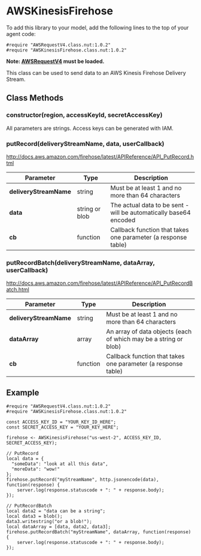 # AWSKinesisFirehose

To add this library to your model, add the following lines to the top of your agent code:

```
#require "AWSRequestV4.class.nut:1.0.2"
#require "AWSKinesisFirehose.class.nut:1.0.2"
```

**Note: [AWSRequestV4](https://github.com/electricimp/AWSRequestV4/) must be loaded.**

This class can be used to send data to an AWS Kinesis Firehose Delivery Stream.

## Class Methods

### constructor(region, accessKeyId, secretAccessKey)

All parameters are strings. Access keys can be generated with IAM.

### putRecord(deliveryStreamName, data, userCallback)

http://docs.aws.amazon.com/firehose/latest/APIReference/API_PutRecord.html

|       Parameter        |       Type     | Description |
| ---------------------- | -------------- | ----------- |
| **deliveryStreamName** | string         | Must be at least 1 and no more than 64 characters |
| **data**               | string or blob | The actual data to be sent - will be automatically base64 encoded |
| **cb**                 | function       | Callback function that takes one parameter (a response table) |

### putRecordBatch(deliveryStreamName, dataArray, userCallback)

http://docs.aws.amazon.com/firehose/latest/APIReference/API_PutRecordBatch.html

|       Parameter        |       Type     | Description |
| ---------------------- | -------------- | ----------- |
| **deliveryStreamName** | string         | Must be at least 1 and no more than 64 characters |
| **dataArray**          | array          | An array of data objects (each of which may be a string or blob) |
| **cb**                 | function       | Callback function that takes one parameter (a response table) |

## Example

```squirrel
#require "AWSRequestV4.class.nut:1.0.2"
#require "AWSKinesisFirehose.class.nut:1.0.2"

const ACCESS_KEY_ID = "YOUR_KEY_ID_HERE";
const SECRET_ACCESS_KEY = "YOUR_KEY_HERE";

firehose <- AWSKinesisFirehose("us-west-2", ACCESS_KEY_ID, SECRET_ACCESS_KEY);

// PutRecord
local data = {
  "someData": "look at all this data",
  "moreData": "wow!"
};
firehose.putRecord("myStreamName", http.jsonencode(data), function(response) {
    server.log(response.statuscode + ": " + response.body);
});

// PutRecordBatch
local data2 = "data can be a string";
local data3 = blob();
data3.writestring("or a blob!");
local dataArray = [data, data2, data3];
firehose.putRecordBatch("myStreamName", dataArray, function(response) {
    server.log(response.statuscode + ": " + response.body);
});
```